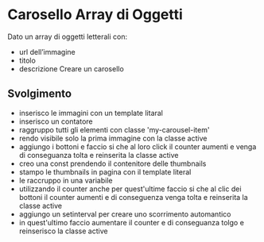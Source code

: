Carosello Array di Oggetti
===
Dato un array di oggetti letterali con:
 - url dell’immagine
 - titolo
 - descrizione
Creare un carosello
## Svolgimento 
- inserisco le immagini con un template litaral 
- inserisco un contatore 
- raggruppo tutti gli elementi con classe 'my-carousel-item'
- rendo visibile solo la prima immagine con la classe active 
- aggiungo i bottoni e faccio si che al loro click il counter aumenti e venga di conseguanza tolta e reinserita la classe active 
- creo una const prendendo il contenitore delle thumbnails
- stampo le thumbnails in pagina con il template literal 
- le raccruppo in una variabile 
- utilizzando il counter anche per quest'ultime faccio si che al clic dei bottoni il counter aumenti e di conseguenza venga tolta e reinserita la classe active 
- aggiungo un setinterval per creare uno scorrimento automantico 
-  in quest'ultimo faccio aumentare il counter e di conseguanza tolgo e reinserisco la classe active
